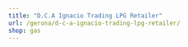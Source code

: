 ```yaml
---
title: "D.C.A Ignacio Trading LPG Retailer"
url: /gerona/d-c-a-ignacio-trading-lpg-retailer/
shop: gas
---
```

